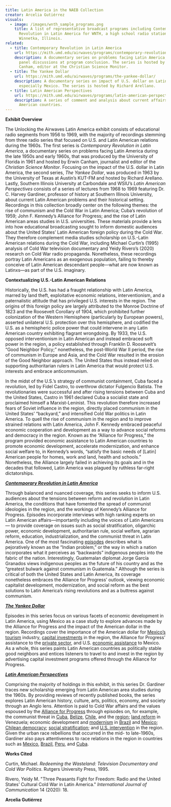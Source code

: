 ```yaml
---
title: Latin America in the NAEB Collection
creator: Arcelia Gutiérrez
visuals:
  - image: /images/wnth_sample_programs.png
    title: A list of representative broadcast programs including Contemporary
      Revolution in Latin America for WNTH, a high school radio station in
      Winnetka, Illinois.
related:
  - title: Contemporary Revolution in Latin America
    url: https://mith.umd.edu/airwaves/programs/contemporary-revolution-in-latin-america/
    description: A documentary series on problems facing Latin America, including
      panel discussions at program conclusion. The series is hosted by Erwin
      Canham, editor at the Christian Science Monitor.
  - title: The Yankee Dollar
    url: https://mith.umd.edu/airwaves/programs/the-yankee-dollar/
    description: A documentary series on impact of U.S. dollar on Latin America,
      especially Mexico. The series is hosted by Richard Arellano.
  - title: Latin American Perspectives
    url: https://mith.umd.edu/airwaves/programs/latin-american-perspectives/
    description: A series of comment and analysis about current affairs in Latin
      American countries.
---
```

**Exhibit Overview**

The Unlocking the Airwaves Latin America exhibit consists of educational radio segments from 1956 to 1969, with the majority of recordings stemming from three radio series that focused on U.S. and Latin American relations during the 1960s. The first series is *Contemporary Revolution in Latin America*, a documentary series on problems facing Latin America during the late 1950s and early 1960s, that was produced by the University of Florida in 1961 and hosted by Erwin Canham, journalist and editor of the *Christian Science Monitor*. Focusing on the impact of the U.S. dollar in Latin America, the second series, *The Yankee Dollar*, was produced in 1963 by the University of Texas at Austin’s KUT-FM and hosted by Richard Arellano. Lastly, Southern Illinois University at Carbondale and WSIU’s *Latin American Perspectives* consists of a series of lectures from 1968 to 1969 featuring Dr. C. Harvey Gardiner, professor of history at Southern Illinois University, about current Latin American problems and their historical setting. Recordings in this collection broadly center on the following themes: the rise of communism and the Cold War in Latin America; Cuba’s revolution of 1959; John F. Kennedy’s Alliance for Progress; and the rise of Latin American areas studies in U.S. universities. These materials provide a lens into how educational broadcasting sought to inform domestic audiences about the United States’ Latin American foreign policy during the Cold War. They therefore complement media studies scholarship on U.S.-Latin American relations during the Cold War, including Michael Curtin’s (1995) analysis of Cold War television documentary and Yeidy Rivero’s (2020) research on Cold War radio propaganda. Nonetheless, these recordings portray Latin Americans as an exogenous population, failing to thereby conceive of Latin American descendant people—what are now known as Latinxs—as part of the U.S. imaginary. 

**Contextualizing U.S.-Latin American Relations**

Historically, the U.S. has had a fraught relationship with Latin America, marred by land theft, exploitative economic relations, interventionism, and a paternalistic attitude that has privileged U.S. interests in the region. The origins of this foreign policy are largely attributed to the Monroe Doctrine of 1823 and the Roosevelt Corollary of 1904, which prohibited further colonization of the Western Hemisphere (particularly by European powers), asserted unilateral U.S. protection over this hemisphere, and codified the U.S. as a hemispheric police power that could intervene in any Latin American country exhibiting flagrant wrongdoing. By 1933, the U.S. opposed interventionism in Latin American and instead embraced soft power in the region, a policy established through Franklin D. Roosevelt’s “Good Neighbor Policy;” nonetheless, the post-World War II period, the rise of communism in Europe and Asia, and the Cold War resulted in the erosion of the Good Neighbor approach. The United States thus instead relied on supporting authoritarian rulers in Latin America that would protect U.S. interests and embrace anticommunism. 

In the midst of the U.S.’s strategy of communist containment, Cuba faced a revolution, led by Fidel Castro, to overthrow dictator Fulgencio Batista. The revolutionaries were successful and after rising tensions between Cuba and the United States, Castro in 1961 declared Cuba a socialist state and proclaimed himself a Marxist-Leninist. This revolution therefore increased fears of Soviet influence in the region, directly placed communism in the United States’ “backyard,” and intensified Cold War politics in Latin America. To quell the rise of communism in the region and to improve strained relations with Latin America, John F. Kennedy embraced peaceful economic cooperation and development as a way to advance social reforms and democracy in the region. Known as the “Alliance for Progress,” the program provided economic assistance to Latin American countries to promote economic development, accelerate modernization, and enhance social welfare to, in Kennedy’s words, “satisfy the basic needs of \[Latin] American people for homes, work and land, health and schools.” Nonetheless, the Alliance largely failed in achieving its goals and in the decades that followed, Latin America was plagued by ruthless far-right dictatorships.

***[Contemporary Revolution in Latin America](https://mith.umd.edu/airwaves/programs/contemporary-revolution-in-latin-america/)***

Through balanced and nuanced coverage, this series seeks to inform U.S. audiences about the tensions between reform and revolution in Latin America, the conditions that have fomented the spread of communist ideologies in the region, and the workings of Kennedy’s Alliance for Progress. Episodes incorporate interviews with high ranking experts on Latin American affairs—importantly including the voices of Latin Americans— to provide coverage on issues such as social stratification, oligarchic power, economic development, authoritarian rule, social welfare, agrarian reform, education, industrialization, and the communist threat in Latin America. One of the most fascinating [episodes](https://mith.umd.edu/airwaves/episode/cpb-aacip-500-vm42wr0t/) describes what is pejoratively known as the “Indian problem,” or the way in which a nation incorporates what it perceives as “backwards” indigenous peoples into the fabric of the nation. Interestingly, Guatemalan diplomat Jorge García Granados views indigenous peoples as the future of his country and as the “greatest bulwark against communism in Guatemala.” Although the series is critical of both the United States and Latin America, its coverage nonetheless embraces the Alliance for Progress’ outlook, viewing economic capitalist development, modernization, and social reform as the best solutions to Latin America’s rising revolutions and as a buttress against communism. 

***[The Yankee Dollar](https://mith.umd.edu/airwaves/programs/the-yankee-dollar/)***

Episodes in this series focus on various facets of economic development in Latin America, using Mexico as a case study to explore advances made by the Alliance for Progress and the impact of the American dollar in the region. Recordings cover the importance of the American dollar for [Mexico’s tourism](https://mith.umd.edu/airwaves/episode/cpb-aacip-500-pk072456/) industry, [capital investments](https://mith.umd.edu/airwaves/episode/cpb-aacip-500-m9023j71/) in the region, the Alliance for Progress’ assistance to the [private sector](https://mith.umd.edu/airwaves/episode/cpb-aacip-500-xs5jg14t/), and U.S. [economic assistance](https://mith.umd.edu/airwaves/episode/cpb-aacip-500-dj58hx70/) to Mexico. As a whole, this series paints Latin American countries as politically stable good neighbors and entices listeners to travel to and invest in the region by advertising capital investment programs offered through the Alliance for Progress. 

***[Latin American Perspectives](https://mith.umd.edu/airwaves/programs/latin-american-perspectives/)***

Comprising the majority of holdings in this exhibit, in this series Dr. Gardiner traces new scholarship emerging from Latin American area studies during the 1960s. By providing reviews of recently published books, the series explores Latin American history, culture, arts, politics, economy, and society through an Anglo lens. Attention is paid to Cold War affairs and the values espoused by the [Alliance for Progress](https://mith.umd.edu/airwaves/episode/cpb-aacip-500-s756jv8g/) through episodes on, for example, the communist threat in [Cuba](https://mith.umd.edu/airwaves/episode/cpb-aacip-500-k35mf491/), [Belize](https://mith.umd.edu/airwaves/episode/cpb-aacip-500-4t6f5n00/), [Chile](https://mith.umd.edu/airwaves/episode/cpb-aacip-500-8w384c9m/), and the [region](https://mith.umd.edu/airwaves/episode/cpb-aacip-500-x05xbs1w/); [land reform](https://mith.umd.edu/airwaves/episode/cpb-aacip-500-zs2kbx34/) in Venezuela; economic development and [modernism](https://mith.umd.edu/airwaves/episode/cpb-aacip-500-fb4wn77j/) in [Brazil](https://mith.umd.edu/airwaves/episode/cpb-aacip-500-nz80qf4p/) and [Mexico](https://mith.umd.edu/airwaves/episode/cpb-aacip-500-s756jw27/); [Chilean democracy](https://mith.umd.edu/airwaves/episode/cpb-aacip-500-9g5gg40z/); [social stratification](https://mith.umd.edu/airwaves/episode/cpb-aacip-500-dv1cpt44/); and [U.S. intervention](https://mith.umd.edu/airwaves/episode/cpb-aacip-500-b56d643j/) in the region. Given the urban race rebellions that occurred in the mid- to late-1960s, Gardiner also pays attentiveness to race relations in the region in countries such as [Mexico](https://mith.umd.edu/airwaves/episode/cpb-aacip-500-sq8qh95m/), [Brazil](https://mith.umd.edu/airwaves/episode/cpb-aacip-500-cv4bsz9t/), [Peru](https://mith.umd.edu/airwaves/episode/cpb-aacip-500-wh2dd99w/), and [Cuba](https://mith.umd.edu/airwaves/episode/cpb-aacip-500-6t0gzc7k/).

**Works Cited**

Curtin, Michael. *Redeeming the Wasteland: Television Documentary and Cold War Politics*. Rutgers University Press, 1995.

Rivero, Yeidy M. "Three Peasants Fight for Freedom: Radio and the United States’ Cultural Cold War in Latin America." *International Journal of Communication* 14 (2020): 18.

**Arcelia Gutiérrez**